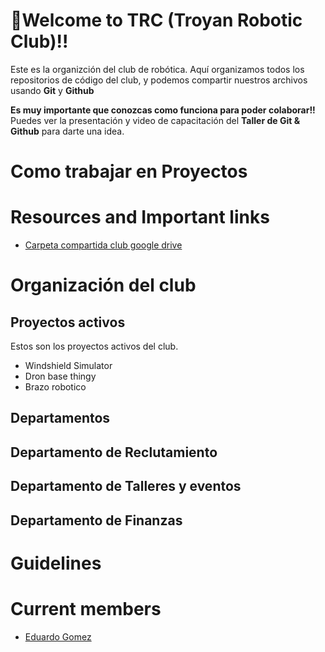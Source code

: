 # 🤖Welcome to TRC (Troyan Robotic Club)!!

Este es la organizción del club de robótica. Aquí organizamos todos los
repositorios de código del club, y podemos compartir nuestros archivos usando
**Git** y **Github**

**Es muy importante que conozcas como funciona para poder colaborar!!** Puedes
ver la presentación y video de capacitación del **Taller de Git \& Github**
para darte una idea.

# Como trabajar en Proyectos

# Resources and Important links

- [Carpeta compartida club google drive](https://drive.google.com/drive/folders/0ALCTUywotFMEUk9PVA)

# Organización del club

## Proyectos activos

Estos son los proyectos activos del club. 

- Windshield Simulator
- Dron base thingy
- Brazo robotico

## Departamentos

## Departamento de Reclutamiento
## Departamento de Talleres y eventos
## Departamento de Finanzas


# Guidelines

# Current members

- [Eduardo Gomez](https://github.com/G00Z-G00Z)

